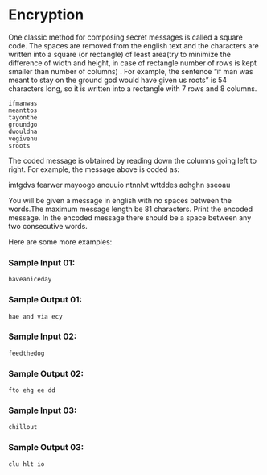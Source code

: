 Encryption
==========

One classic method for composing secret messages is called a square code.  The spaces are removed from the english text and the characters are written into a square (or rectangle) of least area(try to minimize the difference of width and height, in case of rectangle number of rows is kept smaller than number of columns) . For example, the sentence “if man was meant to stay on the ground god would have given us roots” is 54 characters long, so it is written into a rectangle with 7 rows and 8 columns.

    ifmanwas
    meanttos
    tayonthe
    groundgo
    dwouldha
    vegivenu
    sroots

The coded message is obtained by reading down the columns going left to right. For example, the message above is coded as:

imtgdvs fearwer mayoogo anouuio ntnnlvt wttddes aohghn sseoau

You will be given a message in english with no spaces between the words.The maximum message length be 81 characters. Print the encoded message. In the encoded message there should be a space between any two consecutive words.

Here are some more examples:

### Sample Input 01:

    haveaniceday

### Sample Output 01:

    hae and via ecy

### Sample Input 02:

    feedthedog

### Sample Output 02:

    fto ehg ee dd

### Sample Input 03:

    chillout

### Sample Output 03:

    clu hlt io
